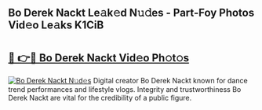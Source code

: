 ## Bo Derek Nackt Le𝚊k𝚎d N𝚞𝚍es - Part-Foy Photos Vid𝚎o Le𝚊ks K1CiB

# <h2><a href="http://fb9awnc.evod.top/?m=Bo+Derek+Nackt">🔗 👉🔴 Bo Derek Nackt Vid𝚎o Ph𝚘t𝚘s</a></h2>

[![Bo Derek Nackt N𝚞d𝚎s](https://i.imgur.com/8V9OHl7.gif)](http://fb9awnc.evod.top/?m=Bo+Derek+Nackt)
Digital creator Bo Derek Nackt known for dance trend performances and lifestyle vlogs. Integrity and trustworthiness Bo Derek Nackt are vital for the credibility of a public figure. 

